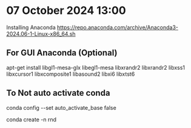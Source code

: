 # 07 October 2024 13:00
Installing Anaconda
https://repo.anaconda.com/archive/Anaconda3-2024.06-1-Linux-x86_64.sh
## For GUI Anaconda (Optional)
apt-get install libgl1-mesa-glx libegl1-mesa libxrandr2 libxrandr2 libxss1 libxcursor1 libxcomposite1 libasound2 libxi6 libxtst6
## To Not auto activate conda
conda config --set auto_activate_base false

conda create -n rnd
